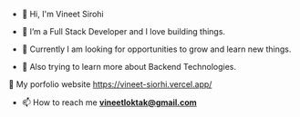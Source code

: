 - 👋 Hi, I'm Vineet Sirohi



- 🌱 I’m a Full Stack Developer and I love building things.

- 🌱 Currently I am looking for opportunities to grow and learn new things.
- 🌱 Also trying to learn more about Backend Technologies.
  
 👀 My porfolio website https://vineet-siorhi.vercel.app/
  
- 📫 How to reach me **vineetloktak@gmail.com**







<!--
**vineet1202/Vineet1202** is a ✨ _special_ ✨ repository because its `README.md` (this file) appears on your GitHub profile.

- 🌱 I’m currently learning NodeJs
- 👯 I’m looking to collaborate on MERN stack projects
- 📫 How to reach me: vineetloktak@gmail.com
- 👀 My porfolio website https://vineet-siorhi.vercel.app/
-->
